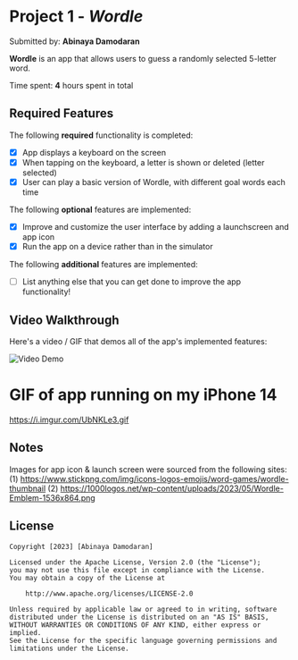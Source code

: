 # Project 1 - *Wordle*

Submitted by: **Abinaya Damodaran**

**Wordle** is an app that allows users to guess a randomly selected 5-letter word.

Time spent: **4** hours spent in total

## Required Features

The following **required** functionality is completed:

- [x] App displays a keyboard on the screen
- [x] When tapping on the keyboard, a letter is shown or deleted (letter selected)
- [x] User can play a basic version of Wordle, with different goal words each time

The following **optional** features are implemented:

- [x] Improve and customize the user interface by adding a launchscreen and app icon
- [x] Run the app on a device rather than in the simulator

The following **additional** features are implemented:

- [ ] List anything else that you can get done to improve the app functionality!

## Video Walkthrough

Here's a video / GIF that demos all of the app's implemented features:

<img src='https://i.imgur.com/tfoPiPo.gif' title='Video Demo' width='' alt='Video Demo' />

# GIF of app running on my iPhone 14
https://i.imgur.com/UbNKLe3.gif

## Notes

Images for app icon & launch screen were sourced from the following sites: 
(1) https://www.stickpng.com/img/icons-logos-emojis/word-games/wordle-thumbnail
(2) https://1000logos.net/wp-content/uploads/2023/05/Wordle-Emblem-1536x864.png

## License

    Copyright [2023] [Abinaya Damodaran]

    Licensed under the Apache License, Version 2.0 (the "License");
    you may not use this file except in compliance with the License.
    You may obtain a copy of the License at

        http://www.apache.org/licenses/LICENSE-2.0

    Unless required by applicable law or agreed to in writing, software
    distributed under the License is distributed on an "AS IS" BASIS,
    WITHOUT WARRANTIES OR CONDITIONS OF ANY KIND, either express or implied.
    See the License for the specific language governing permissions and
    limitations under the License.
